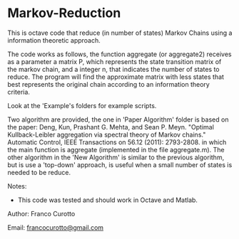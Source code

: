 # Markov-Reduction
This is octave code that reduce (in number of states) Markov Chains using a information theoretic approach.

The code works as follows, the function aggregate (or aggregate2) receives as a parameter a matrix P, which represents the state transition matrix of the markov chain, and a integer n, that indicates the number of states to reduce. The program will find the approximate matrix with less states that best represents the original chain according to an information theory criteria.

Look at the 'Example's folders for example scripts.

Two algorithm are provided, the one in 'Paper Algorithm' folder is based on the paper:
Deng, Kun, Prashant G. Mehta, and Sean P. Meyn. "Optimal Kullback-Leibler aggregation via spectral theory of Markov chains." Automatic Control, IEEE Transactions on 56.12 (2011): 2793-2808.
in which the main function is aggregate (implemented in the file aggregate.m). The other algorithm in the 'New Algorithm' is similar to the previous algorithm, but is use a 'top-down' approach, is useful when a small number of states is needed to be reduce.

Notes:
- This code was tested and should work in Octave and Matlab.

Author: Franco Curotto

Email: francocurotto@gmail.com
